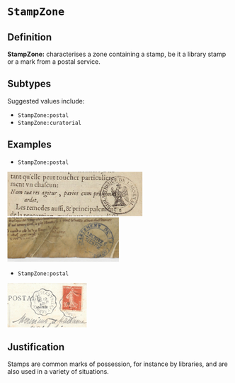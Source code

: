 # `StampZone`

## Definition

**StampZone:** characterises a zone containing a stamp, be it a library stamp or a mark from a postal service.

## Subtypes

Suggested values include:

* `StampZone:postal`
* `StampZone:curatorial`

## Examples

* `StampZone:postal`
<img src="bpt6k1520316t_f35.jpg" height="100px">
<img src="btv1b6000371s_f21_stamp.jpg" height="100px">

* `StampZone:postal`
<img src="wiki_Esternay_Carte_postale_Tampon.jpg" height="100px">

## Justification

Stamps are common marks of possession, for instance by libraries, and are also used in a variety of situations.


